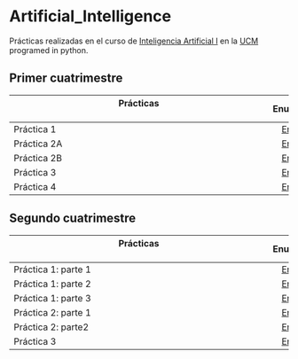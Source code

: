 # Artificial_Intelligence

Prácticas realizadas en el curso de [Inteligencia Artificial I](https://www.ucm.es/estudios/grado-matematicas-plan-901964) en la [UCM](https://www.ucm.es/ "Universidad Complutense de Madrid") programed in python.

## Primer cuatrimestre

| Prácticas &nbsp;&nbsp;&nbsp;&nbsp;&nbsp;&nbsp;&nbsp;&nbsp;&nbsp;&nbsp;&nbsp;&nbsp;&nbsp;&nbsp;&nbsp;&nbsp;&nbsp;&nbsp;&nbsp;&nbsp;&nbsp;&nbsp;&nbsp;&nbsp;&nbsp;&nbsp;&nbsp;&nbsp;&nbsp;&nbsp;&nbsp;&nbsp;&nbsp;&nbsp;&nbsp;&nbsp;&nbsp;&nbsp;&nbsp;&nbsp;&nbsp;&nbsp;&nbsp;&nbsp;&nbsp;&nbsp;&nbsp;&nbsp;&nbsp;&nbsp;&nbsp;&nbsp;&nbsp;&nbsp;&nbsp;&nbsp;&nbsp;&nbsp;&nbsp;&nbsp;&nbsp;&nbsp;&nbsp;&nbsp;&nbsp;&nbsp;&nbsp;&nbsp;&nbsp;&nbsp;&nbsp;&nbsp;&nbsp;&nbsp;&nbsp;&nbsp;&nbsp;&nbsp;&nbsp;&nbsp;&nbsp;&nbsp;&nbsp;&nbsp;&nbsp;&nbsp;&nbsp;&nbsp;&nbsp;&nbsp;&nbsp;&nbsp;&nbsp;&nbsp;&nbsp;&nbsp;&nbsp;&nbsp;&nbsp;&nbsp;&nbsp;&nbsp;&nbsp;&nbsp;&nbsp; | Enunciado           | Solución           |
| ------------- |:-------------:| :-------------:|
| Práctica 1    | [Enlace](Code/Práctica1/Práctica1.pdf) | [Enlace](Code/Práctica1/Práctica1Resuelta.pdf) |
| Práctica 2A | [Enlace](Code/Práctica2A/Práctica2A.pdf) | [Enlace](Code/Práctica2A/Práctica2A.ipynb) |
| Práctica 2B | [Enlace](Code/Práctica2B/Práctica2BEnunciado.pdf) | [Enlace](Code/Práctica2B/Práctica2BResuelta.pdf) |
| Práctica 3 | [Enlace](Code/Práctica3/Práctica3.pdf) | [Enlace](Code/Práctica3/Práctica3.ipynb) |
| Práctica 4 | [Enlace](Code/Práctica4/Práctica4.pdf) | [Enlace](Code/Práctica4/Práctica4.ipynb) |

## Segundo cuatrimestre

| Prácticas &nbsp;&nbsp;&nbsp;&nbsp;&nbsp;&nbsp;&nbsp;&nbsp;&nbsp;&nbsp;&nbsp;&nbsp;&nbsp;&nbsp;&nbsp;&nbsp;&nbsp;&nbsp;&nbsp;&nbsp;&nbsp;&nbsp;&nbsp;&nbsp;&nbsp;&nbsp;&nbsp;&nbsp;&nbsp;&nbsp;&nbsp;&nbsp;&nbsp;&nbsp;&nbsp;&nbsp;&nbsp;&nbsp;&nbsp;&nbsp;&nbsp;&nbsp;&nbsp;&nbsp;&nbsp;&nbsp;&nbsp;&nbsp;&nbsp;&nbsp;&nbsp;&nbsp;&nbsp;&nbsp;&nbsp;&nbsp;&nbsp;&nbsp;&nbsp;&nbsp;&nbsp;&nbsp;&nbsp;&nbsp;&nbsp;&nbsp;&nbsp;&nbsp;&nbsp;&nbsp;&nbsp;&nbsp;&nbsp;&nbsp;&nbsp;&nbsp;&nbsp;&nbsp;&nbsp;&nbsp;&nbsp;&nbsp;&nbsp;&nbsp;&nbsp;&nbsp;&nbsp;&nbsp;&nbsp;&nbsp;&nbsp;&nbsp;&nbsp;&nbsp;&nbsp;&nbsp;&nbsp;&nbsp;&nbsp;&nbsp;&nbsp;&nbsp;&nbsp;&nbsp;&nbsp; | Enunciado           | Solución           |
| ------------- |:-------------:| :-------------:|
| Práctica 1: parte 1    | [Enlace](Code/Práctica1_cuatri2/Práctica1.pdf) | [Enlace](Code/Práctica1_cuatri2/Práctica1_parte1.ipynb) |
| Práctica 1: parte 2 | [Enlace](Code/Práctica1_cuatri2/Práctica1.pdf) | [Enlace](Code/Práctica1_cuatri2/Práctica1_parte2.ipynb) |
| Práctica 1: parte 3 | [Enlace](Code/Práctica1_cuatri2/Práctica1.pdf) | [Enlace](Code/Práctica1_cuatri2/Práctica1_parte3.ipynb) |
| Práctica 2: parte 1 | [Enlace](Code/Práctica2_cuatri2/Práctica2.pdf) | [Enlace](Code/Práctica2_cuatri2/Práctica2_parte1.ipynb) |
| Práctica 2: parte2 | [Enlace](Code/Práctica2_cuatri2/Práctica2.pdf) | [Enlace](Code/Práctica2_cuatri2/Práctica2_parte2.ipynb) |
| Práctica 3 | [Enlace](Code/Práctica3_cuatri2/Práctica3.pdf) | [Enlace](Code/Práctica3_cuatri2/Práctica3.ipynb) |

